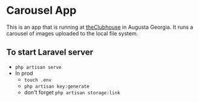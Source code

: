 # Carousel App

This is an app that is running at [theClubhouse](http://theClubhou.se) in Augusta Georgia. It runs a carousel of images uploaded to the local file system.

## To start Laravel server
- `php artisan serve`
- In prod 
    - `touch .env`
    - `php artisan key:generate`
    - don't forget `php artisan storage:link`
